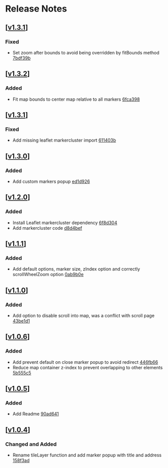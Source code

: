 # Release Notes

## [[v1.3.1](https://github.com/edseto/map/releases/tag/1.4.0)]

### Fixed
- Set zoom after bounds to avoid being overridden by fitBounds method [7bdf39b](https://github.com/edseto/map/commit/7bdf39b9073aeb56e81eee600ee12454c8f30adb)

## [[v1.3.2](https://github.com/edseto/map/releases/tag/1.3.2)]

### Added
- Fit map bounds to center map relative to all markers [6fca398](https://github.com/edseto/map/commit/6fca39864768e525123d8e4ad016408f1b103da1)

## [[v1.3.1](https://github.com/edseto/map/releases/tag/1.3.1)]

### Fixed
- Add missing leaflet markercluster import [611403b](https://github.com/edseto/map/commit/611403b9d1c0a3ff40e029447623109915ce51ee)

## [[v1.3.0](https://github.com/edseto/map/releases/tag/1.3.0)]

### Added
- Add custom markers popup [ed1d926](https://github.com/edseto/map/commit/ed1d926e2d2ed4fdc1a04605797e1d5a2bf04ad9)

## [[v1.2.0](https://github.com/edseto/map/releases/tag/1.2.0)]

### Added
- Install Leaflet markercluster dependency [6f8d304](https://github.com/edseto/map/commit/6f8d30441a62517c4574a002e96aeb8ae6d734bf)
- Add markercluster code [d8d4bef](https://github.com/edseto/map/commit/d8d4bef4df9aafd45fc6f2905cd54244c4d19c9d)

## [[v1.1.1](https://github.com/edseto/map/releases/tag/1.1.1)]

### Added
- Add default options, marker size, zIndex option and correctly scrollWheelZoom option [0ab9b0e](https://github.com/edseto/map/commit/0ab9b0ea0a8f5249411a9d4af1f61f53687f1dc0)

## [[v1.1.0](https://github.com/edseto/map/releases/tag/1.1.0)]

### Added
- Add option to disable scroll into map, was a conflict with scroll page [43be1d1](https://github.com/edseto/map/commit/43be1d16317387732b9475d47abc6e60cb51946d)

## [[v1.0.6](https://github.com/edseto/map/releases/tag/1.0.6)]

### Added
- Add prevent default on close marker popup to avoid redirect [446fb66](https://github.com/edseto/map/commit/446fb6602105eb9c4bf8e56a5363b6c18fdd7743)
- Reduce map container z-index to prevent overlapping to other elements [5b555c5](https://github.com/edseto/map/commit/5b555c5b351664fd94a6318bdc9efdbd9bd02b38)

## [[v1.0.5](https://github.com/edseto/map/releases/tag/1.0.5)]

### Added
- Add Readme [90ad641](https://github.com/edseto/map/commit/90ad6412e3e2bdd673aad55a85639a0ce7cf2062)

## [[v1.0.4](https://github.com/edseto/map/releases/tag/1.0.4)]

### Changed and Added
- Rename tileLayer function and add marker popup with title and address [158f3ad](https://github.com/edseto/map/commit/158f3ad803b184cd94f3fee01774b9eb2e458a71)